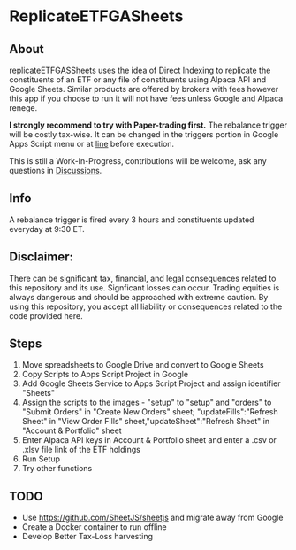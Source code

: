 # ReplicateETFGASheets
## About
replicateETFGASSheets uses the idea of Direct Indexing to replicate the constituents of an ETF or any file of constituents using Alpaca API and Google Sheets. Similar products are offered by brokers with fees however this app if you choose to run it will not have fees unless Google and Alpaca renege. 

<strong>I strongly recommend to try with Paper-trading first.</strong> The rebalance trigger will be costly tax-wise. It can be changed in the triggers portion in Google Apps Script menu or at [line](https://github.com/ProgramComputer/ReplicateETFGASheets/blob/ce416aaa726d3f84a7f1965643e7c8f81bbdd04a/Code.gs#L13) before execution.

This is still a Work-In-Progress, contributions will be welcome, ask any questions in [Discussions](https://github.com/ProgramComputer/ReplicateETFGASheets/discussions).

## Info


A rebalance trigger is fired every 3 hours and constituents updated everyday at 9:30 ET.
## Disclaimer:
There can be significant tax, financial, and legal consequences related to this repository and its use.
Signficant losses can occur. Trading equities is always dangerous and should be approached with extreme caution.
By using this repository, you accept all liability or consequences related to the code provided here.

## Steps
1. Move spreadsheets to Google Drive and convert to Google Sheets
2. Copy Scripts to Apps Script Project in Google
3. Add Google Sheets Service to Apps Script Project and assign identifier "Sheets"
4. Assign the scripts to the images - "setup" to "setup"  and "orders" to "Submit Orders" in "Create New Orders" sheet; "updateFills":"Refresh Sheet" in "View Order Fills" sheet,"updateSheet":"Refresh Sheet" in "Account & Portfolio" sheet
5. Enter Alpaca API keys in Account & Portfolio sheet and enter a .csv or .xlsv file link of the ETF holdings
6. Run Setup
7. Try other functions
## TODO
* Use https://github.com/SheetJS/sheetjs and migrate away from Google
* Create a Docker container to run offline
* Develop Better Tax-Loss harvesting
